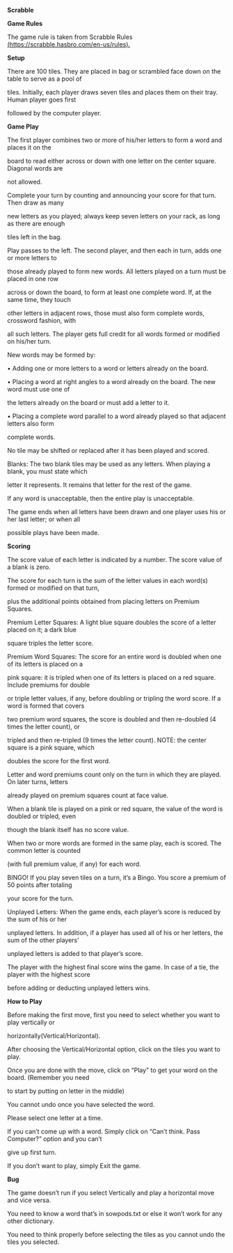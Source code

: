﻿

**Scrabble**


**Game Rules**


The game rule is taken from Scrabble Rules [(](https://scrabble.hasbro.com/en-us/rules)<https://scrabble.hasbro.com/en-us/rules>[).](https://scrabble.hasbro.com/en-us/rules)


**Setup**


There are 100 tiles. They are placed in bag or scrambled face down on the table to serve as a pool of

tiles. Initially, each player draws seven tiles and places them on their tray. Human player goes first

followed by the computer player.


**Game Play**

The first player combines two or more of his/her letters to form a word and places it on the

board to read either across or down with one letter on the center square. Diagonal words are

not allowed.

Complete your turn by counting and announcing your score for that turn. Then draw as many

new letters as you played; always keep seven letters on your rack, as long as there are enough

tiles left in the bag.

Play passes to the left. The second player, and then each in turn, adds one or more letters to

those already played to form new words. All letters played on a turn must be placed in one row

across or down the board, to form at least one complete word. If, at the same time, they touch

other letters in adjacent rows, those must also form complete words, crossword fashion, with

all such letters. The player gets full credit for all words formed or modified on his/her turn.


New words may be formed by:

• Adding one or more letters to a word or letters already on the board.

• Placing a word at right angles to a word already on the board. The new word must use one of

the letters already on the board or must add a letter to it.

• Placing a complete word parallel to a word already played so that adjacent letters also form

complete words.



No tile may be shifted or replaced after it has been played and scored.

Blanks: The two blank tiles may be used as any letters. When playing a blank, you must state which

letter it represents. It remains that letter for the rest of the game.

If any word is unacceptable, then the entire play is unacceptable.

The game ends when all letters have been drawn and one player uses his or her last letter; or when all

possible plays have been made.


**Scoring**


The score value of each letter is indicated by a number. The score value of a blank is zero.

The score for each turn is the sum of the letter values in each word(s) formed or modified on that turn,

plus the additional points obtained from placing letters on Premium Squares.

Premium Letter Squares: A light blue square doubles the score of a letter placed on it; a dark blue

square triples the letter score.

Premium Word Squares: The score for an entire word is doubled when one of its letters is placed on a

pink square: it is tripled when one of its letters is placed on a red square. Include premiums for double

or triple letter values, if any, before doubling or tripling the word score. If a word is formed that covers

two premium word squares, the score is doubled and then re-doubled (4 times the letter count), or

tripled and then re-tripled (9 times the letter count). NOTE: the center square is a pink square, which

doubles the score for the first word.

Letter and word premiums count only on the turn in which they are played. On later turns, letters

already played on premium squares count at face value.

When a blank tile is played on a pink or red square, the value of the word is doubled or tripled, even

though the blank itself has no score value.

When two or more words are formed in the same play, each is scored. The common letter is counted

(with full premium value, if any) for each word.

BINGO! If you play seven tiles on a turn, it’s a Bingo. You score a premium of 50 points after totaling

your score for the turn.

Unplayed Letters: When the game ends, each player’s score is reduced by the sum of his or her

unplayed letters. In addition, if a player has used all of his or her letters, the sum of the other players’

unplayed letters is added to that player’s score.

The player with the highest final score wins the game. In case of a tie, the player with the highest score

before adding or deducting unplayed letters wins.



**How to Play**


Before making the first move, first you need to select whether you want to play vertically or

horizontally(Vertical/Horizontal).

After choosing the Vertical/Horizontal option, click on the tiles you want to play.

Once you are done with the move, click on “Play” to get your word on the board. (Remember you need

to start by putting on letter in the middle)

You cannot undo once you have selected the word.

Please select one letter at a time.

If you can’t come up with a word. Simply click on “Can’t think. Pass Computer?” option and you can’t

give up first turn.

If you don’t want to play, simply Exit the game.



**Bug**


The game doesn’t run if you select Vertically and play a horizontal move and vice versa.

You need to know a word that’s in sowpods.txt or else it won’t work for any other dictionary.

You need to think properly before selecting the tiles as you cannot undo the tiles you selected.


